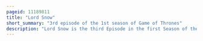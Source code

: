 ```yaml
---
pageid: 11189811
title: "Lord Snow"
short_summary: "3rd episode of the 1st season of Game of Thrones"
description: "Lord Snow is the third Episode in the first Season of the Hbo Medieval fantasy - Tv Series Game of Thrones. It first aired on may 1 2011. It was written by the Creators of the Series david Benioff and D. B. Weiss, and directed by Series Regular Brian Kirk, his directorial Debut for the Series."
---
```

